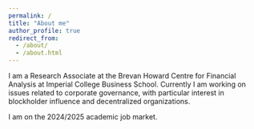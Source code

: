 ```yaml
---
permalink: /
title: "About me"
author_profile: true
redirect_from: 
  - /about/
  - /about.html
---
```


I am a Research Associate at the Brevan Howard Centre for Financial Analysis at Imperial College Business School. Currently I am working on issues related to corporate governance, with particular interest in blockholder influence and decentralized organizations.

I am on the 2024/2025 academic job market.
